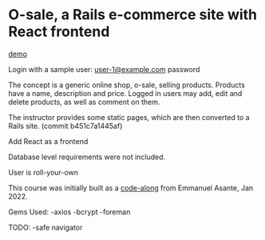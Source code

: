 # O-sale, a Rails e-commerce site with React frontend

[demo](https://laurie-osale.herokuapp.com/)

Login with a sample user: user-1@example.com	password

The concept is a generic online shop, o-sale, selling products. Products have a name, description and price. Logged in users may add, edit and delete products, as well as comment on them. 


The instructor provides some static pages, which are then converted to a Rails site. (commit b451c7a1445af)

Add React as a frontend

Database level requirements were not included. 

User is roll-your-own


This course was initially built as a [code-along](https://www.udemy.com/course/developing-single-page-applications) from Emmanuel Asante, Jan 2022.

<!-- 			<ProductList /> -->

Gems Used: 
-axios
-bcrypt
-foreman

TODO:
-safe navigator